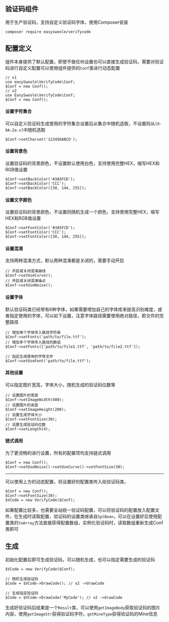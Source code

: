 验证码组件
------

用于生产验证码，支持自定义验证码字体，使用Composer安装

```
composer require easyswoole/verifycode
```

配置定义
------

组件本身提供了默认配置，即使不做任何设置也可以直接生成验证码，需要对验证码进行自定义配置可以使用组件提供的`Conf`类进行动态配置

```
// x1
use easySwoole\VerifyCode\Conf;
$Conf = new Conf();
// x2
use EasySwoole\VerifyCode\Conf;
$Conf = new Conf();
```

#### 设置字符集合
可以自定义验证码生成使用的字符集合设置后从集合中随机选取，不设置则从`[0-9A-Za-z]`中随机选取

```
$Conf->setCharset('123456ABCD');
```

#### 设置背景色
设置验证码的背景颜色，不设置默认使用白色，支持使用完整HEX，缩写HEX和RGB值设置

```
$Conf->setBackColor('#3A5FCD');
$Conf->setBackColor('CCC');
$Conf->setBackColor([30, 144, 255]);
```

#### 设置文字颜色
设置验证码的背景颜色，不设置则随机生成一个颜色，支持使用完整HEX，缩写HEX和RGB值设置

```
$Conf->setFontColor('#3A5FCD');
$Conf->setFontColor('CCC');
$Conf->setFontColor([30, 144, 255]);
```

#### 设置混淆
支持两种混淆方式，默认两种混淆都是关闭的，需要手动开启

```
// 开启或关闭混淆曲线
$Conf->setUseCurve();
// 开启或关闭混淆噪点
$Conf->setUseNoise();
```

#### 设置字体
默认验证码类已经带有6种字体，如果需要增加自己的字体库来提高识别难度，或者指定使用的字体，可以如下设置，注意字体路径需要使用绝对路径，即文件的完整路径

```
// 增加单个字体传入路径字符串
$Conf->setFonts('path/to/file.ttf');
// 增加多个字体传入路径的数组
$Conf->setFonts(['path/to/file1.ttf', 'path/to/file2.ttf']);
```

```
// 指定生成使用的字体文件
$Conf->setUseFont('path/to/file.ttf');
```

#### 其他设置
可以指定图片宽高，字体大小，随机生成的验证码位数等

```
// 设置图片的宽度
$Conf->setImageWidth(400);
// 设置图片的高度
$Conf->setImageHeight(200);
// 设置生成字体大小
$Conf->setFontSize(30);
// 设置生成验证码位数
$Conf->setLength(4);
```

#### 链式调用
为了更流畅的进行设置，所有的配置项均支持链式调用

```
$Conf = new Conf();
$Conf->setUseNoise()->setUseCurve()->setFontSize(30);
```

------

可以使用上方的动态配置，将设置好的配置类传入给验证码类，
```
$Conf = new Conf();
$Conf->setFontSize(30);
$VCode = new VerifyCode($Conf);
```

如果配置比较多，也需要全站统一验证码配置，可以将验证码的配置放入配置文件，在生成时读取配置，验证码的设置类继承自`SplBean`，可以在设置好后使用配置类的`toArray`方法直接获得配置数组，实例化验证码时，读取数组重新生成Conf类即可

生成
------

初始化配置后即可生成验证码，可以随机生成，也可以指定需要生成的验证码

```
$VCode = new VerifyCode($Conf);

// 随机生成验证码
$Code = $VCode->DrawCode(); // x2 ->drawCode

// 生成指定验证码
$Code = $VCode->DrawCode('MyCode'); // x2 ->drawCode
```

生成好验证码后结果是一个`Result`类，可以使用`getImageBody`获取验证码的图片内容，使用`getImageStr`获得验证码字符，`getMineType`获得验证码的Mine信息